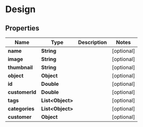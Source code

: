 
# Design

## Properties
Name | Type | Description | Notes
------------ | ------------- | ------------- | -------------
**name** | **String** |  |  [optional]
**image** | **String** |  |  [optional]
**thumbnail** | **String** |  |  [optional]
**object** | **Object** |  |  [optional]
**id** | **Double** |  |  [optional]
**customerId** | **Double** |  |  [optional]
**tags** | **List&lt;Object&gt;** |  |  [optional]
**categories** | **List&lt;Object&gt;** |  |  [optional]
**customer** | **Object** |  |  [optional]



